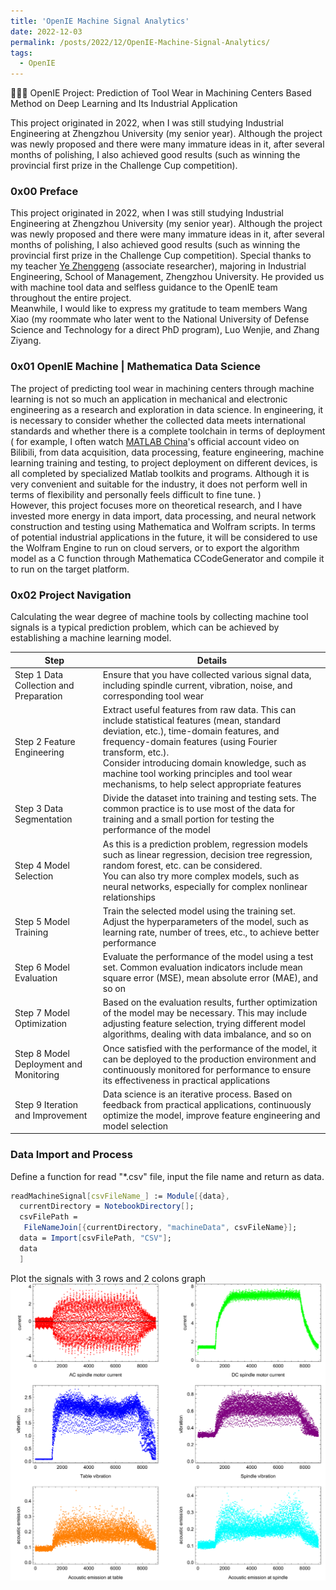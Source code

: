 ```yaml
---
title: 'OpenIE Machine Signal Analytics'
date: 2022-12-03
permalink: /posts/2022/12/OpenIE-Machine-Signal-Analytics/
tags:
  - OpenIE
---
```


🚀🚀🚀 OpenIE Project: Prediction of Tool Wear in Machining Centers Based Method on Deep Learning and Its Industrial Application

This project originated in 2022, when I was still studying Industrial Engineering at Zhengzhou University (my senior year). Although the project was newly proposed and there were many immature ideas in it, after several months of polishing, I also achieved good results (such as winning the provincial first prize in the Challenge Cup competition).

###  0x00 Preface
This project originated in 2022, when I was still studying Industrial Engineering at Zhengzhou University (my senior year). Although the project was newly proposed and there were many immature ideas in it, after several months of polishing, I also achieved good results (such as winning the provincial first prize in the Challenge Cup competition). Special thanks to my teacher [Ye Zhenggeng](http://www5.zzu.edu.cn/glgc/info/1134/9317.htm) (associate researcher), majoring in Industrial Engineering, School of Management, Zhengzhou University. He provided us with machine tool data and selfless guidance to the OpenIE team throughout the entire project.<br />
Meanwhile, I would like to express my gratitude to team members Wang Xiao (my roommate who later went to the National University of Defense Science and Technology for a direct PhD program), Luo Wenjie, and Zhang Ziyang. <br />
### 0x01 OpenIE Machine | Mathematica Data Science
The project of predicting tool wear in machining centers through machine learning is not so much an application in mechanical and electronic engineering as a research and exploration in data science. In engineering, it is necessary to consider whether the collected data meets international standards and whether there is a complete toolchain in terms of deployment ( for example, I often watch [MATLAB China](https://space.bilibili.com/1768836923?spm_id_from=333.337.0.0)'s official account video on Bilibili, from data acquisition, data processing, feature engineering, machine learning training and testing, to project deployment on different devices, is all completed by specialized Matlab toolkits and programs. Although it is very convenient and suitable for the industry, it does not perform well in terms of flexibility and personally feels difficult to fine tune. )<br />
However, this project focuses more on theoretical research, and I have invested more energy in data import, data processing, and neural network construction and testing using Mathematica and Wolfram scripts. In terms of potential industrial applications in the future, it will be considered to use the Wolfram Engine to run on cloud servers, or to export the algorithm model as a C function through Mathematica CCodeGenerator and compile it to run on the target platform.
### 0x02 Project Navigation
Calculating the wear degree of machine tools by collecting machine tool signals is a typical prediction problem, which can be achieved by establishing a machine learning model.

|Step | Details|
|-------- | --------|
|Step 1 Data Collection and Preparation | Ensure that you have collected various signal data, including spindle current, vibration, noise, and corresponding tool wear |
|Step 2 Feature Engineering | Extract useful features from raw data. This can include statistical features (mean, standard deviation, etc.), time-domain features, and frequency-domain features (using Fourier transform, etc.). <br />Consider introducing domain knowledge, such as machine tool working principles and tool wear mechanisms, to help select appropriate features|
|Step 3 Data Segmentation | Divide the dataset into training and testing sets. The common practice is to use most of the data for training and a small portion for testing the performance of the model|
|Step 4 Model Selection | As this is a prediction problem, regression models such as linear regression, decision tree regression, random forest, etc. can be considered. <br /> You can also try more complex models, such as neural networks, especially for complex nonlinear relationships|
|Step 5 Model Training | Train the selected model using the training set. <br />Adjust the hyperparameters of the model, such as learning rate, number of trees, etc., to achieve better performance|
|Step 6 Model Evaluation | Evaluate the performance of the model using a test set. Common evaluation indicators include mean square error (MSE), mean absolute error (MAE), and so on|
|Step 7 Model Optimization | Based on the evaluation results, further optimization of the model may be necessary. This may include adjusting feature selection, trying different model algorithms, dealing with data imbalance, and so on|
|Step 8 Model Deployment and Monitoring | Once satisfied with the performance of the model, it can be deployed to the production environment and continuously monitored for performance to ensure its effectiveness in practical applications|
|Step 9 Iteration and Improvement | Data science is an iterative process. Based on feedback from practical applications, continuously optimize the model, improve feature engineering and model selection|


### Data Import and Process
Define a function for read "*.csv" file, input the file name and return as data.
```mathematica
readMachineSignal[csvFileName_] := Module[{data},
  currentDirectory = NotebookDirectory[];
  csvFilePath = 
   FileNameJoin[{currentDirectory, "machineData", csvFileName}];
  data = Import[csvFilePath, "CSV"];
  data
  ]
```
Plot the signals with 3 rows and 2 colons graph
![](/images/blog-20221203-SignalPlot.png)
